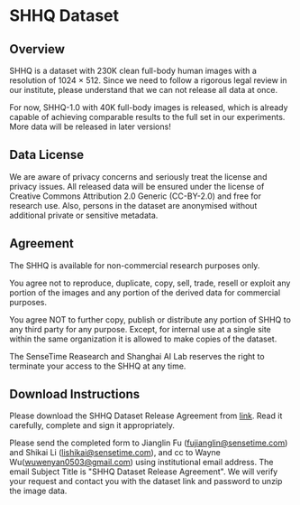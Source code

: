 # SHHQ Dataset

## Overview
SHHQ is a dataset with 230K clean full-body human images with a resolution of 1024 × 512.
Since we need to follow a rigorous legal review in our institute, please understand that we can not release all data at once.

For now, SHHQ-1.0 with 40K full-body images is released, which is already capable of achieving comparable results
to the full set in our experiments. More data will be released in later versions!

## Data License
We are aware of privacy concerns and seriously treat the license and privacy issues. All released data will be ensured under the license of Creative Commons Attribution 2.0 Generic (CC-BY-2.0) and free for research use. Also, persons in the dataset are anonymised without additional private or sensitive metadata.

## Agreement
The SHHQ is available for non-commercial research purposes only. 

You agree not to reproduce, duplicate, copy, sell, trade, resell or exploit any portion of the images and any portion of the derived data for commercial purposes. 

You agree NOT to further copy, publish or distribute any portion of SHHQ to any third party for any purpose. Except, for internal use at a single site within the same organization it is allowed to make copies of the dataset.

The SenseTime Reasearch and Shanghai AI Lab reserves the right to terminate your access to the SHHQ at any time.

## Download Instructions
Please download the SHHQ Dataset Release Agreement from [link](./SHHQ_Dataset_Release_Agreement.pdf).
Read it carefully, complete and sign it appropriately. 

Please send the completed form to Jianglin Fu (fujianglin@sensetime.com) and Shikai Li (lishikai@sensetime.com), and cc to Wayne Wu(wuwenyan0503@gmail.com) using institutional email address. The email Subject Title is "SHHQ Dataset Release Agreement". We will verify your request and contact you with the dataset link and password to unzip the image data.
